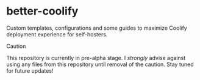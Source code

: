 # better-coolify
Custom templates, configurations and some guides to maximize Coolify deployment experience for self-hosters.

> [!CAUTION]
> This repository is currently in pre-alpha stage. I *strongly* advise against using any files from this repository until removal of the caution. Stay tuned for future updates!
